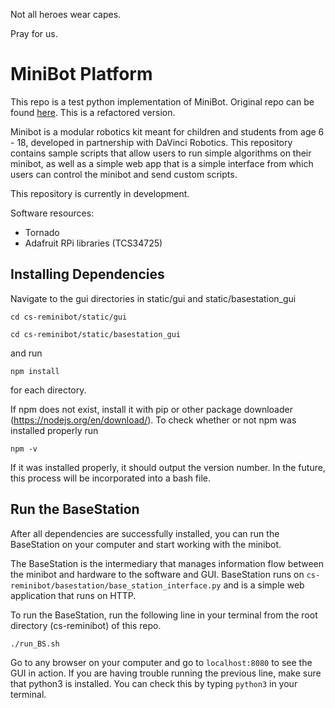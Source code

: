 Not all heroes wear capes.

Pray for us.

# MiniBot Platform

This repo is a test python implementation of MiniBot. Original repo can be found
[here](http://github.com/cornell-cup/cs-minibot). This is a refactored
version.

Minibot is a modular robotics kit meant for children and students from age 6 - 18,
developed in partnership with DaVinci Robotics. This repository contains sample
scripts that allow users to run simple algorithms on their minibot, as well as
a simple web app that is a simple interface from which users can control the
minibot and send custom scripts.

This repository is currently in development.

Software resources:
 - Tornado
 - Adafruit RPi libraries (TCS34725)
 
## Installing Dependencies 
Navigate to the gui directories in static/gui and static/basestation_gui 
```
cd cs-reminibot/static/gui 
```
```
cd cs-reminibot/static/basestation_gui 
```
and run 
```
npm install
```
for each directory. 

If npm does not exist, install it with pip or other package downloader (https://nodejs.org/en/download/). To check whether or not npm was installed properly run 
```
npm -v
```
If it was installed properly, it should output the version number. In the future, this process will be incorporated into a bash file. 

## Run the BaseStation

After all dependencies are successfully installed, you can run the BaseStation on your
computer and start working with the minibot.

The BaseStation is the intermediary that manages information flow between the minibot and
hardware to the software and GUI. BaseStation runs on `cs-reminibot/basestation/base_station_interface.py` and is a
simple web application that runs on HTTP.

To run the BaseStation, run the following line in your terminal from the root directory (cs-reminibot)
of this repo.

```
./run_BS.sh
```

Go to any browser on your computer and go to `localhost:8080` to see the GUI in action.
If you are having trouble running the previous line, make sure that python3 is installed.
You can check this by typing `python3` in your terminal.
